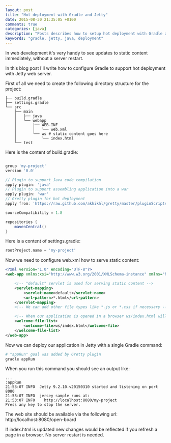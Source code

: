 ```yaml
---
layout: post
title: "Hot deployment with Gradle and Jetty"
date: 2015-08-30 21:35:05 +0100
comments: true
categories: [java]
description: "Posts describes how to setup hot deployment with Gradle and Jetty"
keywords: "gradle, jetty, java, deployment"
---
```


In web development it's very handy to see updates to static content immediately, without a server restart.

In this blog post I'll write how to configure Gradle to support hot deployment with Jetty web server.

<!--more-->

First of all we need to create the following directory structure for the project:


```
├── build.gradle
├── settings.gradle
└── src
    ├── main
    │   ├── java
    │   └── webapp
    │       ├── WEB-INF
    │       │   └── web.xml
    │       └── ws # static content goes here
    │           └── index.html
    └── test
```

Here is the content of build.gradle:

```groovy

group 'my-project'
version '0.0'

// Plugin to support Java code compilation
apply plugin: 'java'
// Plugin to support assembling application into a war
apply plugin: 'war'
// Gretty plugin for hot deployment
apply from: 'https://raw.github.com/akhikhl/gretty/master/pluginScripts/gretty.plugin'

sourceCompatibility = 1.8

repositories {
    mavenCentral()
}
```

Here is a content of settings.gradle:

```groovy
rootProject.name = 'my-project'
```

Now we need to configure web.xml how to serve static content:

```xml
<?xml version="1.0" encoding="UTF-8"?>
<web-app xmlns:xsi="http://www.w3.org/2001/XMLSchema-instance" xmlns="http://java.sun.com/xml/ns/javaee" xmlns:web="http://java.sun.com/xml/ns/javaee/web-app_2_5.xsd" xsi:schemaLocation="http://java.sun.com/xml/ns/javaee http://java.sun.com/xml/ns/javaee/web-app_2_5.xsd" id="WebApp_ID" version="2.5">

    <!-- "default" servlet is used for serving static content -->
    <servlet-mapping>
        <servlet-name>default</servlet-name>
        <url-pattern>*.html</url-pattern>
    </servlet-mapping>
    <!-- We can add other file types like *.js or *.css if necessary -->

    <!-- When our application is opened in a browser ws/index.html will be displayed -->
    <welcome-file-list>
        <welcome-file>ws/index.html</welcome-file>
    </welcome-file-list>
</web-app>
```

Now we can deploy our application in Jetty with a single Gradle command:

```sh
# "appRun" goal was added by Gretty plugin
gradle appRun
```

When you run this command you should see an output like:

```
...
:appRun
21:53:07 INFO  Jetty 9.2.10.v20150310 started and listening on port 8080
21:53:07 INFO  jersey sample runs at:
21:53:07 INFO    http://localhost:8080/my-project
Press any key to stop the server.
```

The web site should be available via the following url: http://localhost:8080/open-board

If index.html is updated new changes would be reflected if you refresh a page in a browser. No server restart is needed.
